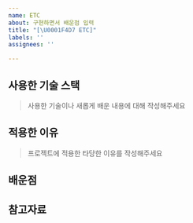 ```yaml
---
name: ETC
about: 구현하면서 배운점 입력
title: "[\U0001F4D7 ETC]"
labels: ''
assignees: ''

---
```


## 사용한 기술 스택
> 사용한 기술이나 새롭게 배운 내용에 대해 작성해주세요

## 적용한 이유
>프로젝트에 적용한 타당한 이유를 작성해주세요
## 배운점
## 참고자료
